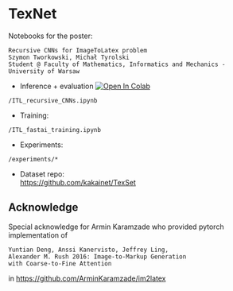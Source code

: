 # TexNet
Notebooks for the poster:
```
Recursive CNNs for ImageToLatex problem
Szymon Tworkowski, Michał Tyrolski 
Student @ Faculty of Mathematics, Informatics and Mechanics - University of Warsaw
```

- Inference + evaluation
[![Open In Colab](https://colab.research.google.com/assets/colab-badge.svg)](https://colab.research.google.com/github/kakainet/TexNet/blob/master/ITL_recursive_CNNs.ipynb)
```
/ITL_recursive_CNNs.ipynb
```
- Training:
```
/ITL_fastai_training.ipynb
```
- Experiments:
```
/experiments/*
```
- Dataset repo: <br>
https://github.com/kakainet/TexSet

## Acknowledge

Special acknowledge for Armin Karamzade who provided pytorch implementation of
```
Yuntian Deng, Anssi Kanervisto, Jeffrey Ling,
Alexander M. Rush 2016: Image-to-Markup Generation
with Coarse-to-Fine Attention 
```
in https://github.com/ArminKaramzade/im2latex
